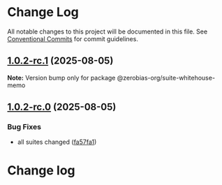 # Change Log

All notable changes to this project will be documented in this file.
See [Conventional Commits](https://conventionalcommits.org) for commit guidelines.

## [1.0.2-rc.1](https://github.com/zerobias-org/suite/compare/@zerobias-org/suite-whitehouse-memo@1.0.2-rc.0...@zerobias-org/suite-whitehouse-memo@1.0.2-rc.1) (2025-08-05)

**Note:** Version bump only for package @zerobias-org/suite-whitehouse-memo





## [1.0.2-rc.0](https://github.com/zerobias-org/suite/compare/@zerobias-org/suite-whitehouse-memo@1.0.1...@zerobias-org/suite-whitehouse-memo@1.0.2-rc.0) (2025-08-05)


### Bug Fixes

* all suites changed ([fa57fa1](https://github.com/zerobias-org/suite/commit/fa57fa1af7628003297df46b2d7740fe95bd2666))





# Change log
